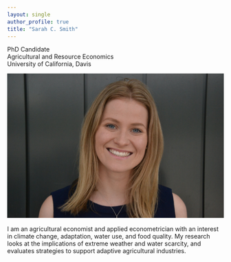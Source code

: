 ```yaml
---
layout: single
author_profile: true
title: "Sarah C. Smith"
---
```


PhD Candidate  
Agricultural and Resource Economics  
University of California, Davis

![Headshot](/assets/Headshot.jpg)

I am an agricultural economist and applied econometrician with an interest in climate change, adaptation, water use, and food quality.
My research looks at the implications of extreme weather and water scarcity, and evaluates strategies to support adaptive agricultural industries.
